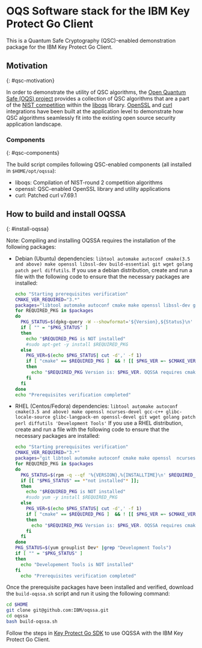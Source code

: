 # OQS Software stack for the IBM Key Protect Go Client

This is a Quantum Safe Cryptography (QSC)-enabled demonstration package for the IBM Key Protect Go Client.

## Motivation
{: #qsc-motivation}

In order to demonstrate the utility of QSC algorithms, the [Open Quantum Safe (OQS) project](https://openquantumsafe.org) provides a collection of QSC algorithms that
are a part of the [NIST competition](https://csrc.nist.gov/Projects/Post-Quantum-Cryptography) within the [liboqs](https://github.com/open-quantum-safe/liboqs) library.
[OpenSSL](https://github.com/open-quantum-safe/openssl) and [curl](https://github.com/curl/curl) integrations have been built at the application level to demonstrate how QSC algorithms seamlessly fit into the existing open source security application landscape.

### Components
{: #qsc-components}

The build script compiles following QSC-enabled components (all installed in `$HOME/opt/oqssa`):

- liboqs: Compilation of NIST-round 2 competition algorithms
- openssl: QSC-enabled OpenSSL library and utility applications
- curl: Patched curl v7.69.1

## How to build and install OQSSA
{: #install-oqssa}

Note: Compiling and installing OQSSA requires the installation of the following packages:

* Debian (Ubuntu) dependencies: `libtool automake autoconf cmake(3.5 and above) make openssl libssl-dev build-essential git wget golang patch perl diffutils`.
  If you use a debian distribution, create and run a file with the following code to ensure that the necessary packages are installed:

  ```sh
  echo "Starting prerequisites verification"
  CMAKE_VER_REQUIRED="3.*"
  packages="libtool automake autoconf cmake make openssl libssl-dev git wget build-essential golang patch perl diffutils"
  for REQUIRED_PKG in $packages
  do
    PKG_STATUS=$(dpkg-query -W --showformat='${Version},${Status}\n' $REQUIRED_PKG|grep "install ok installed")
    if [ "" = "$PKG_STATUS" ]
    then
      echo "$REQUIRED_PKG is NOT installed"
      #sudo apt-get -y install $REQUIRED_PKG
    else
      PKG_VER=$(echo $PKG_STATUS| cut -d',' -f 1)
      if [ "cmake" == $REQUIRED_PKG ]  && ! [[ $PKG_VER =~ $CMAKE_VER_REQUIRED ]]
      then
        echo "$REQUIRED_PKG Version is: $PKG_VER. OQSSA requires cmake 3.5 and above."
      fi
    fi
  done
  echo "Prerequisites verification completed"
  ```

* RHEL (Centos/Fedora) dependencies: `libtool automake autoconf cmake(3.5 and above) make openssl ncurses-devel gcc-c++ glibc-locale-source glibc-langpack-en openssl-devel git wget golang patch perl diffutils 'Development Tools'`
  If you use a RHEL distribution, create and run a file with the following code to ensure that the necessary packages are installed:

  ```sh
  echo "Starting prerequisites verification"
  CMAKE_VER_REQUIRED="3.*"
  packages="git libtool automake autoconf cmake make openssl  ncurses-devel gcc-c++ openssl-devel wget glibc-locale-source glibc-langpack-en sudo golang patch perl diffutils"
  for REQUIRED_PKG in $packages
  do
    PKG_STATUS=$(rpm -q --qf '%{VERSION},%{INSTALLTIME}\n' $REQUIRED_PKG)
    if [[ "$PKG_STATUS" == *"not installed"* ]];
    then
      echo "$REQUIRED_PKG is NOT installed"
      #sudo yum -y install $REQUIRED_PKG
    else
      PKG_VER=$(echo $PKG_STATUS| cut -d',' -f 1)
      if [ "cmake" == $REQUIRED_PKG ]  && ! [[ $PKG_VER =~ $CMAKE_VER_REQUIRED ]]
      then
        echo "$REQUIRED_PKG Version is: $PKG_VER. OQSSA requires cmake 3.5 and above."
      fi
    fi
  done
  PKG_STATUS=$(yum grouplist Dev* |grep "Development Tools")
  if [ "" = "$PKG_STATUS" ]
  then
    echo "Developement Tools is NOT installed"
  fi
    echo "Prerequisites verification completed"
  ```

Once the prerequisite packages have been installed and verified, download the `build-oqssa.sh` script and run it using the following command:

```sh
cd $HOME
git clone git@github.com:IBM/oqssa.git
cd oqssa
bash build-oqssa.sh
```

Follow the steps in [Key Protect Go SDK](https://cloud.ibm.com/docs/key-protect?topic=key-protect-quantum-safe-cryptography-tls-introduction#qsc-sdk-application-steps) to use OQSSA with the IBM Key Protect Go Client.
